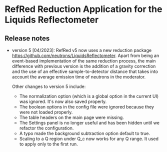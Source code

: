 # RefRed Reduction Application for the Liquids Reflectometer

## Release notes

 - version 5 [04/2023]: RefRed v5 now uses a new reduction package <https://github.com/neutrons/LiquidsReflectometer>. Apart from being an event-based implementation of the same reduction process, the main difference with previous version is the addition of a gravity correction and the use of an effective sample-to-detector distance that takes into account the average emission time of neutrons in the moderator.

   Other changes to version 5 include:
    - The normalization option (which is a global option in the current UI) was ignored. It's now also saved properly.
    - The boolean options in the config file were ignored because they were not loaded properly.
    - The table headers on the main page were missing.
    - The Settings panel is no longer useful and has been hidden until we refactor the configuration.
    - A typo made the background subtraction option default to true.
    - Scaling to a Q region under Q_c now works for any Q range. It used to apply only to the first run.
